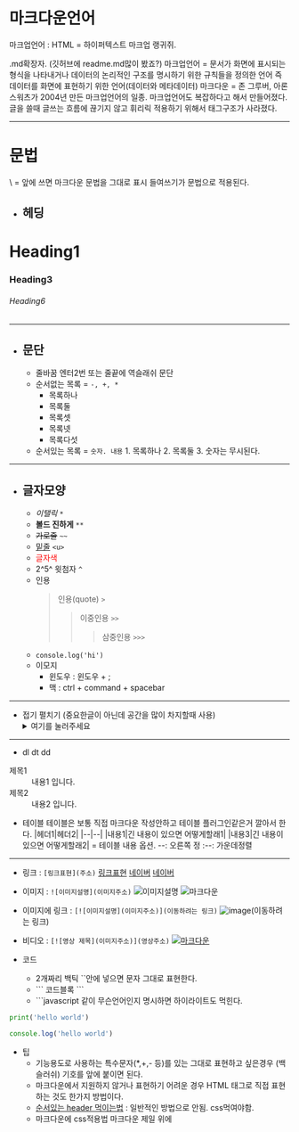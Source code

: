 # 마크다운언어
마크업언어 : HTML = 하이퍼텍스트 마크업 랭귀쥐.

.md확장자.  (깃허브에 readme.md많이 봤죠?)
마크업언어 = 문서가 화면에 표시되는 형식을 나타내거나 데이터의 논리적인 구조를 명시하기 위한 규칙들을 정의한 언어
즉 데이터를 화면에 표현하기 위한 언어(데이터와 메타데이터)
마크다운 = 존 그루버, 아론 스워츠가 2004년 만든 마크업언어의 일종.
        마크업언어도 복잡하다고 해서 만들어졌다. 글을 쓸때 글쓰는 흐름에 끊기지 않고 휘리릭 적용하기 위해서 태그구조가 사라졌다.

---

# 문법
\ = 앞에 쓰면 마크다운 문법을 그대로 표시
들여쓰기가 문법으로 적용된다.

- ## 헤딩

# Heading1

### Heading3

###### Heading6

---

- ## 문단

  - 줄바꿈
      엔터2번 또는 줄끝에 역슬래쉬 문단
  - 순서없는 목록 = `-, +, *`
    - 목록하나
    - 목록둘
    - 목록셋
    + 목록넷
    * 목록다섯 
  - 순서있는 목록 = `숫자. 내용`
        1. 목록하나
        2. 목록둘
        3. 숫자는 무시된다.


---

- ## 글자모양

  - *이탤릭*           `*`
  - **볼드 진하게**    `**`
  - ~~가로줄~~         `~~`
  - <u>밑줄</u>        `<u>`
  - <span style="color:red">글자색</span>
  - 2^5^ 윗첨자        `^`
  - 인용
    >  인용(quote)    `>`
    >> 이중인용       `>>`
    >>> 삼중인용      `>>>`
  - `console.log('hi')`
  - 이모지
    - 윈도우 : 윈도우 + ;
    - 맥 : ctrl + command + spacebar

---

- 접기 펼치기 (중요한글이 아닌데 공간을 많이 차지할때 사용)
    <details>
    <summary>여기를 눌러주세요</summary>
        <div markdown="1">
          Lorem Ipsum has been the industry's standard dummy text ever since the 1500s
        </div>
    </details>

---

- dl dt dd

<dl>
  <dt>제목1</dt>
  <dd>내용1 입니다.</dd>

  <dt>제목2</dt>
  <dd>내용2 입니다.</dd>
</dl>

- 테이블
테이블은 보통 직접 마크다운 작성안하고 테이블 플러그인같은거 깔아서 한다.
    |헤더1|헤더2|
    |--|--|
    |내용1|긴 내용이 있으면 어떻게할래1|
    |내용3|긴 내용이 있으면 어떻게할래2|
    = 테이블 내용 옵션.     --: 오른쪽 정   :--: 가운데정렬


---

- 링크 : `[링크표현](주소)`
[링크표현](주소)
<a href="https://www.naver.com">네이버</a>
[네이버](https://www.naver.com)

- 이미지 : `![이미지설명](이미지주소)`
![이미지설명](이미지주소)
![마크다운](https://heropy.blog/css/images/vendor_icons/markdown.png)

- 이미지에 링크 : `[![이미지설명](이미지주소)](이동하려는 링크)`
![image](이미지주소)(이동하려는 링크)
- 비디오 : `[![영상 제목](이미지주소)](영상주소)`
[![마크다운](https://www.youtube.com/watch?v=kMEb_BzyUqk)](https://www.youtube.com/watch?v=kMEb_BzyUqk)

- 코드
  - 2개짜리 백틱 ``안에 넣으면 문자 그대로 표현한다.
  - \``` 코드블록  ```
  - \```javascript 같이 무슨언어인지 명시하면 하이라이트도 먹힌다.
```python
print('hello world')
```
```javascript
console.log('hello world')
```

- 팁
  - 기능용도로 사용하는 특수문자(*,+,- 등)를 있는 그대로 표현하고 싶은경우 \(백슬러쉬) 기호를 앞에 붙이면 된다.
  - 마크다운에서 지원하지 않거나 표현하기 어려운 경우 HTML 태그로 직접 표현하는 것도 한가지 방법이다.
  - [순서있는 header 먹이는법](https://gist.github.com/patik/89ee6092c72a9e39950445c01598517a) : 일반적인 방법으로 안됨. css먹여야함.
  - 마크다운에 css적용법
    마크다운 제일 위에 
    <link href="markdownStyle.css" rel="stylesheet"></link>


